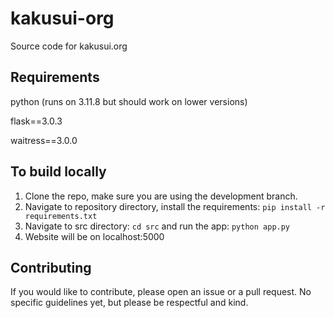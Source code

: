 # kakusui-org
Source code for kakusui.org

## Requirements
python (runs on 3.11.8 but should work on lower versions)

flask==3.0.3

waitress==3.0.0

## To build locally
1. Clone the repo, make sure you are using the development branch.
2. Navigate to repository directory, install the requirements: `pip install -r requirements.txt`
3. Navigate to src directory: `cd src` and run the app: `python app.py`
4. Website will be on localhost:5000

## Contributing
If you would like to contribute, please open an issue or a pull request. No specific guidelines yet, but please be respectful and kind.